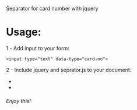 Separator for card number with jquery

# Usage:

1 - Add input to your form:
```
<input type="text" data-type="card-no">
```

2 - Include jquery and seprator.js to your document:
- <script src="jquery.min.js"></script>
- <script src="separator.js"></script>

###### Enjoy this!
